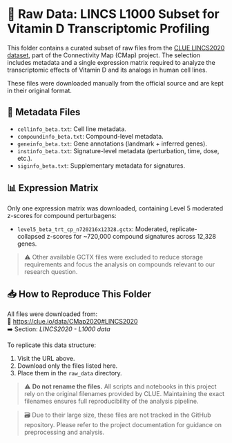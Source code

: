 # 📁 Raw Data: LINCS L1000 Subset for Vitamin D Transcriptomic Profiling

This folder contains a curated subset of raw files from the [CLUE LINCS2020 dataset](https://clue.io/data/CMap2020#LINCS2020), part of the Connectivity Map (CMap) project. The selection includes metadata and a single expression matrix required to analyze the transcriptomic effects of Vitamin D and its analogs in human cell lines.

These files were downloaded manually from the official source and are kept in their original format.

## 📄 Metadata Files

- `cellinfo_beta.txt`: Cell line metadata.
- `compoundinfo_beta.txt`: Compound-level metadata.
- `geneinfo_beta.txt`: Gene annotations (landmark + inferred genes).
- `instinfo_beta.txt`: Signature-level metadata (perturbation, time, dose, etc.).
- `siginfo_beta.txt`: Supplementary metadata for signatures.

## 📊 Expression Matrix

Only one expression matrix was downloaded, containing Level 5 moderated z-scores for compound perturbagens:

- `level5_beta_trt_cp_n720216x12328.gctx`: Moderated, replicate-collapsed z-scores for ~720,000 compound signatures across 12,328 genes.

> ⚠️ Other available GCTX files were excluded to reduce storage requirements and focus the analysis on compounds relevant to our research question.

## 📥 How to Reproduce This Folder

All files were downloaded from:  
🔗 https://clue.io/data/CMap2020#LINCS2020  
➡️ Section: *LINCS2020 - L1000 data*

To replicate this data structure:
1. Visit the URL above.
2. Download only the files listed here.
3. Place them in the `raw_data` directory.

> ⚠️ **Do not rename the files.** All scripts and notebooks in this project rely on the original filenames provided by CLUE. Maintaining the exact filenames ensures full reproducibility of the analysis pipeline.

> 🗃️ Due to their large size, these files are not tracked in the GitHub repository. Please refer to the project documentation for guidance on preprocessing and analysis.
